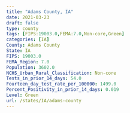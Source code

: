```yaml
---
title: "Adams County, IA"
date: 2021-03-23
draft: false
type: county
tags: [FIPS:19003.0,FEMA:7.0,Non-core,Green]
categories: [IA]
County: Adams County
State: IA
FIPS: 19003.0
FEMA_Region: 7.0
Population: 3602.0
NCHS_Urban_Rural_Classification: Non-core
Tests_in_prior_14_days: 54.0
Fourteen_day_test_rate_per_100000: 1499.0
Percent_Positivity_in_prior_14_days: 0.019
Level: Green
url: /states/IA/adams-county
---
```



